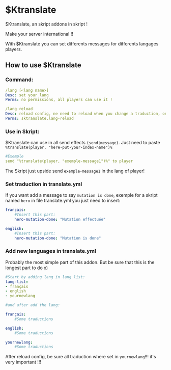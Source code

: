 # $Ktranslate
$Ktranslate, an skript addons in skript !

Make your server international !!

With $Ktranslate you can set differents messages for differents langages players.

## How to use $Ktranslate

### Command:
```yml
/lang [<lang name>]
Desc: set your lang
Perms: no permissions, all players can use it !

/lang reload
Desc: reload config, ne need to reload when you change a traduction, only when you add new lang or changing default language
Perms: sktranslate.lang-reload
```

### Use in Skript:
$Ktranslate can use in all send effects `(send|message)`.
Just need to paste `%translate(player, "here-put-your-index-name")%`
```yml
#Exemple
send "%translate(player, "exemple-message1")%" to player
```
The Skript just upside send `exemple-message1` in the lang of player!

### Set traduction in translate.yml
If you want add a message to say `mutation is done`, exemple for a skript named `hero`
in file translate.yml you just need to insert:
```yml
français:
    #Insert this part:
    hero-mutation-done: "Mutation effectuée"

english:
    #Insert this part:
    hero-mutation-done: "Mutation is done"
```

### Add new languages in translate.yml
Probably the most simple part of this addon.
But be sure that this is the longest part to do x)
```yml
#Start by adding lang in lang list:
lang-list:
- français
- english
- yournewlang

#and after add the lang:

français:
    #Some traductions

english:
    #Some traductions

yournewlang:
    #Some traductions
```
After reload config, be sure all traduction where set in `yournewlang`!!! it's very important !!!
